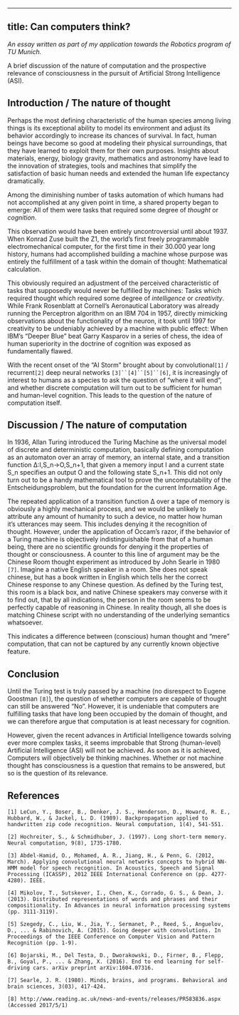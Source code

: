 ----
title: Can computers think?
---

*An essay written as part of my application towards the Robotics program of TU Munich.*

A brief discussion of the nature of computation and the prospective relevance of consciousness in the pursuit of Artificial Strong Intelligence (ASI).

## Introduction / The nature of thought

Perhaps the most defining characteristic of the human species among living things is its exceptional ability to model its environment and adjust its behavior accordingly to increase its chances of survival. In fact, human beings have become so good at modeling their physical surroundings, that they have learned to exploit them for their own purposes. Insights about materials, energy, biology gravity, mathematics and astronomy have lead to the innovation of strategies, tools and machines that simplify the satisfaction of basic human needs and extended the human life expectancy dramatically.

Among the diminishing number of tasks automation of which humans had not accomplished at any given point in time, a shared property began to emerge: All of them were tasks that required some degree of _thought_ or _cognition_.

This observation would have been entirely uncontroversial until about 1937. When Konrad Zuse built the Z1, the world’s first freely programmable electromechanical computer, for the first time in their 30.000 year long history, humans had accomplished building a machine whose purpose was entirely the fulfillment of a task within the domain of thought: Mathematical calculation.

This obviously required an adjustment of the perceived characteristic of tasks that supposedly would never be fulfilled by machines: Tasks which required thought which required some degree of _intelligence_ or _creativity_.  While Frank Rosenblatt at Cornell’s Aeronautical Laboratory was already running the Perceptron algorithm on an IBM 704 in 1957, directly mimicking observations about the functionality of the neuron, it took until 1997 for creativity to be undeniably achieved by a machine with public effect: When IBM’s “Deeper Blue” beat Garry Kasparov in a series of chess, the idea of human superiority in the doctrine of cognition was exposed as fundamentally flawed.

With the recent onset of the “AI Storm” brought about by convolutional`[1]` / recurrent`[2]` deep neural networks `[3]``[4]``[5]``[6]`, it is increasingly of interest to humans as a species to ask the question of “where it will end”, and whether discrete computation will turn out to be sufficient for human and human-level cognition. This leads to the question of the nature of computation itself.

## Discussion / The nature of computation

In 1936, Allan Turing introduced the Turing Machine as the universal model of discrete and deterministic computation, basically defining computation as an automaton over an array of memory, an internal state, and a transition function Δ:I,S_n→O,S_n+1, that given a memory input I and a current state S_n specifies an output O and the following state S_n+1. This did not only turn out to be a handy mathematical tool to prove the uncomputability of the Entscheidungsproblem, but the foundation for the current Information Age.

The repeated application of a transition function Δ over a tape of memory is obviously a highly mechanical process, and we would be unlikely to attribute any amount of humanity to such a device, no matter how human it’s utterances may seem. This includes denying it the recognition of thought. However, under the application of Occam’s razor, if the behavior of a Turing machine is objectively indistinguishable from that of a human being, there are no scientific grounds for denying it the properties of thought or consciousness.
A counter to this line of argument may be the Chinese Room thought experiment as introduced by John Searle in 1980 `[7]`. Imagine a native English speaker in a room. She does not speak chinese, but has a book written in English which tells her the correct Chinese response to any Chinese question. As defined by the Turing test, this room is a black box, and native Chinese speakers may converse with it to find out, that by all indications, the person in the room seems to be perfectly capable of reasoning in Chinese. In reality though, all she does is matching Chinese script with no understanding of the underlying semantics whatsoever.

This indicates a difference between (conscious) human thought and “mere” computation, that can not be captured by any currently known objective feature.

## Conclusion

Until the Turing test is truly passed by a machine (no disrespect to Eugene Goostman `[8]`), the question of whether computers are capable of thought can still be answered “No”. However, it is undeniable that computers are fulfilling tasks that have long been occupied by the domain of thought, and we can therefore argue that computation is at least necessary for cognition.

However, given the recent advances in Artificial Intelligence towards solving ever more complex tasks, it seems improbable that Strong (human-level) Artificial Intelligence (ASI) will not be achieved. As soon as it is achieved, Computers will objectively be thinking machines. Whether or not machine thought has consciousness is a question that remains to be answered, but so is the question of its relevance.

## References

```
[1] LeCun, Y., Boser, B., Denker, J. S., Henderson, D., Howard, R. E., Hubbard, W., & Jackel, L. D. (1989). Backpropagation applied to handwritten zip code recognition. Neural computation, 1(4), 541-551.

[2] Hochreiter, S., & Schmidhuber, J. (1997). Long short-term memory. Neural computation, 9(8), 1735-1780.

[3] Abdel-Hamid, O., Mohamed, A. R., Jiang, H., & Penn, G. (2012, March). Applying convolutional neural networks concepts to hybrid NN-HMM model for speech recognition. In Acoustics, Speech and Signal Processing (ICASSP), 2012 IEEE International Conference on (pp. 4277-4280). IEEE.

[4] Mikolov, T., Sutskever, I., Chen, K., Corrado, G. S., & Dean, J. (2013). Distributed representations of words and phrases and their compositionality. In Advances in neural information processing systems (pp. 3111-3119).

[5] Szegedy, C., Liu, W., Jia, Y., Sermanet, P., Reed, S., Anguelov, D., ... & Rabinovich, A. (2015). Going deeper with convolutions. In Proceedings of the IEEE Conference on Computer Vision and Pattern Recognition (pp. 1-9).

[6] Bojarski, M., Del Testa, D., Dworakowski, D., Firner, B., Flepp, B., Goyal, P., ... & Zhang, X. (2016). End to end learning for self-driving cars. arXiv preprint arXiv:1604.07316.

[7] Searle, J. R. (1980). Minds, brains, and programs. Behavioral and brain sciences, 3(03), 417-424.

[8] http://www.reading.ac.uk/news-and-events/releases/PR583836.aspx (Accessed 2017/5/1)
```